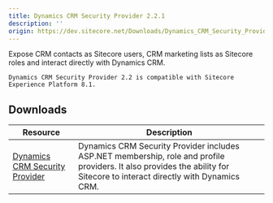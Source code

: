 ```yaml
---
title: Dynamics CRM Security Provider 2.2.1
description: ''
origin: https://dev.sitecore.net/Downloads/Dynamics_CRM_Security_Provider/2_2/Dynamics_CRM_Security_Provider_2_2_1.aspx
---
```


Expose CRM contacts as Sitecore users, CRM marketing lists as Sitecore roles and interact directly with Dynamics CRM.

`Dynamics CRM Security Provider 2.2 is compatible with Sitecore Experience Platform 8.1.`

## Downloads

 | Resource | Description |
 | --- | --- |
 | [Dynamics CRM Security Provider](https://scdp.blob.core.windows.net/downloads/Dynamics%20CRM%20Security%20Provider/2%202/Dynamics%20CRM%20Security%20Provider%202%202%201/Secure/Microsoft%20Dynamics%20CRM%20Security%20Provider%202.2.1%20rev.%20160420.zip) | Dynamics CRM Security Provider includes ASP.NET membership, role and profile providers. It also provides the ability for Sitecore to interact directly with Dynamics CRM. |